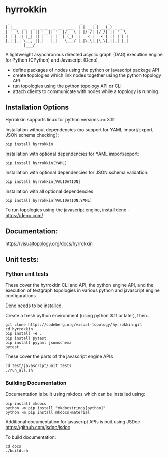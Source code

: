# hyrrokkin

```
 _                               _     _     _
| |__   _   _  _ __  _ __  ___  | | __| | __(_) _ __
| '_ \ | | | || '__|| '__|/ _ \ | |/ /| |/ /| || '_ \
| | | || |_| || |   | |  | (_) ||   < |   < | || | | |
|_| |_| \__, ||_|   |_|   \___/ |_|\_\|_|\_\|_||_| |_|
        |___/
```

A lightweight asynchronous directed acyclic graph (DAG) execution engine for Python (CPython) and Javascript (Deno)

* define packages of nodes using the python or javascript package API
* create topologies which link nodes together using the python topology API
* run topologies using the python topology API or CLI
* attach clients to communicate with nodes while a topology is running 

## Installation Options

Hyrrokkin supports linux for python versions >= 3.11

Installation without dependencies (no support for YAML import/export, JSON schema checking):

```
pip install hyrrokkin
```

Installation with optional dependencies for YAML import/export:

```
pip install hyrrokkin[YAML]
```

Installation with optional dependencies for JSON schema validation:

```
pip install hyrrokkin[VALIDATION]
```

Installation with all optional dependencies

```
pip install hyrrokkin[VALIDATION,YAML]
```

To run topologies using the javascript engine, install deno - https://deno.com/

## Documentation:

https://visualtopology.org/docs/hyrrokkin

## Unit tests:

### Python unit tests

These cover the hyrrokkin CLI and API, the python engine API, and the execution of textgraph topologies in various python and javascript engine configurations

Deno needs to be installed.

Create a fresh python environment (using python 3.11 or later), then... 

```
git clone https://codeberg.org/visual-topology/hyrrokkin.git
cd hyrrokkin
pip install -e .
pip install pytest
pip install pyyaml jsonschema
pytest
```

These cover the parts of the javascript engine APIs

```
cd test/javascript/unit_tests
./run_all.sh
```

### Building Documentation

Documentation is built using mkdocs which can be installed using:

```
pip install mkdocs
python -m pip install "mkdocstrings[python]"
python -m pip install mkdocs-material
```

Additional documentation for javascript APIs is buit using JSDoc - https://github.com/jsdoc/jsdoc

To build documentation:

```
cd docs
./build.sh
```



